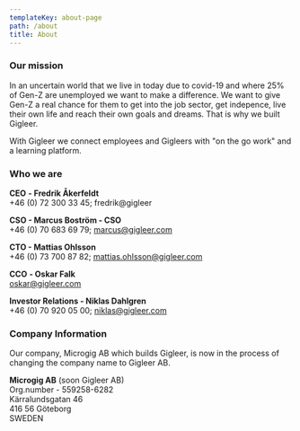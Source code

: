 ```yaml
---
templateKey: about-page
path: /about
title: About
---
```

### Our mission

In an uncertain world that we live in today due to covid-19 and where 25% of Gen-Z are unemployed we want to make a difference. We want to give Gen-Z a real chance for them to get into the job sector, get indepence, live their own life and reach their own goals and dreams. That is why we built Gigleer.

With Gigleer we connect employees and Gigleers with "on the go work" and a learning platform. 

### Who we are

**CEO** **\- Fredrik Åkerfeldt** \
+46 (0) 72 300 33 45; fredrik@gigleer

**CSO - Marcus Boström - CSO**\
+46 (0) 70 683 69 79; marcus@gigleer.com

**CTO - Mattias Ohlsson** \
+46 (0) 73 700 87 82; mattias.ohlsson@gigleer.com

**CCO** **\- Oskar Falk**\
oskar@gigleer.com

**Investor Relations - Niklas Dahlgren** \
+46 (0)  70 920 05 00; niklas@gigleer.com

### Company Information

Our company, Microgig AB which builds Gigleer, is now in the process of changing the company name to Gigleer AB. 

**Microgig AB** (soon Gigleer AB)\
Org.number - 559258-6282\
Kärralundsgatan 46\
416 56 Göteborg\
SWEDEN